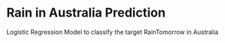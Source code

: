 # Rain in Australia Prediction 
Logistic Regression Model to classify the target RainTomorrow in Australia
